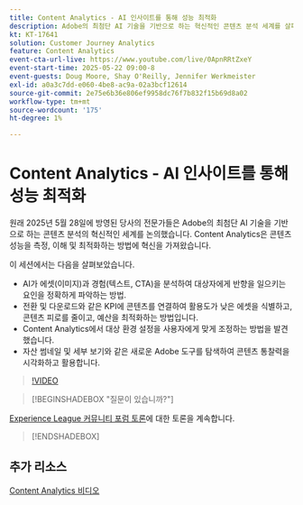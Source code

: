 ```yaml
---
title: Content Analytics - AI 인사이트를 통해 성능 최적화
description: Adobe의 최첨단 AI 기술을 기반으로 하는 혁신적인 콘텐츠 분석 세계를 살펴볼 수 있는 통찰력 있는 1시간 웨비나에 참여해 보십시오. 이 세션에서는 콘텐츠 분석이 콘텐츠 성능을 측정, 이해 및 최적화하는 방법에 혁명을 가져올 수 있는 방법을 살펴봅니다.
kt: KT-17641
solution: Customer Journey Analytics
feature: Content Analytics
event-cta-url-live: https://www.youtube.com/live/0ApnRRtZxeY
event-start-time: 2025-05-22 09:00-8
event-guests: Doug Moore, Shay O'Reilly, Jennifer Werkmeister
exl-id: a0a3c7dd-e060-4be8-ac9a-02a3bcf12614
source-git-commit: 2e75e6b36e806ef9958dc76f7b832f15b69d8a02
workflow-type: tm+mt
source-wordcount: '175'
ht-degree: 1%

---
```


# Content Analytics - AI 인사이트를 통해 성능 최적화

원래 2025년 5월 28일에 방영된 당사의 전문가들은 Adobe의 최첨단 AI 기술을 기반으로 하는 콘텐츠 분석의 혁신적인 세계를 논의했습니다. Content Analytics은 콘텐츠 성능을 측정, 이해 및 최적화하는 방법에 혁신을 가져왔습니다.

이 세션에서는 다음을 살펴보았습니다.

* AI가 에셋(이미지)과 경험(텍스트, CTA)을 분석하여 대상자에게 반향을 일으키는 요인을 정확하게 파악하는 방법.
* 전환 및 다운로드와 같은 KPI에 콘텐츠를 연결하여 활용도가 낮은 에셋을 식별하고, 콘텐츠 피로를 줄이고, 예산을 최적화하는 방법입니다.
* Content Analytics에서 대상 환경 설정을 사용자에게 맞게 조정하는 방법을 발견했습니다.
* 자산 썸네일 및 세부 보기와 같은 새로운 Adobe 도구를 탐색하여 콘텐츠 통찰력을 시각화하고 활용합니다.

>[!VIDEO](https://video.tv.adobe.com/v/3460420/?quality=12&learn=on)

>[!BEGINSHADEBOX &quot;질문이 있습니까?&quot;]

[Experience League 커뮤니티 포럼 토론](https://experienceleaguecommunities.adobe.com/t5/adobe-analytics-discussions/adobe-experience-league-live-content-analytics-optimize/m-p/756741?profile.language=ko#M4712)에 대한 토론을 계속합니다.

>[!ENDSHADEBOX]

## 추가 리소스

[Content Analytics 비디오](https://experienceleague.adobe.com/ko/docs/customer-journey-analytics-learn/tutorials/content-analytics/introduction-to-content-analytics)
